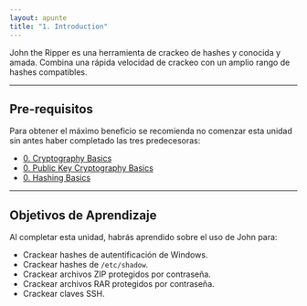 ```yaml
---
layout: apunte
title: "1. Introduction"
---
```


John the Ripper es una herramienta de crackeo de hashes y conocida y amada. Combina una rápida velocidad de crackeo con un amplio rango de hashes compatibles.

-----------
<h2>Pre-requisitos</h2>
Para obtener el máximo beneficio se recomienda no comenzar esta unidad sin antes haber completado las tres predecesoras:

- [0. Cryptography Basics](/apuntes/thm/2-cyber-security-101/6-cryptography/1-cryptography-basics/0-cryptography-basics/)
- [0. Public Key Cryptography Basics](/apuntes/thm/2-cyber-security-101/6-cryptography/2-public-key-cryptography-basics/0-public-key-cryptography-basics/)
- [0. Hashing Basics](/apuntes/thm/2-cyber-security-101/6-cryptography/3-hashing-basics/0-hashing-basics/)

--------------
<h2>Objetivos de Aprendizaje</h2>
Al completar esta unidad, habrás aprendido sobre el uso de John para:

- Crackear hashes de autentificación de Windows.
- Crackear hashes de `/etc/shadow`.
- Crackear archivos ZIP protegidos por contraseña.
- Crackear archivos RAR protegidos por contraseña.
- Crackear claves SSH.